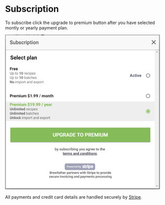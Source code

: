 # Subscription

To subscribe click the upgrade to premium button after you have selected montly or yearly payment plan.

![Subscription](../.gitbook/assets/image%20%2864%29.png)

All payments and credit card details are handled securely by [Stripe](https://www.stripe.com/).

